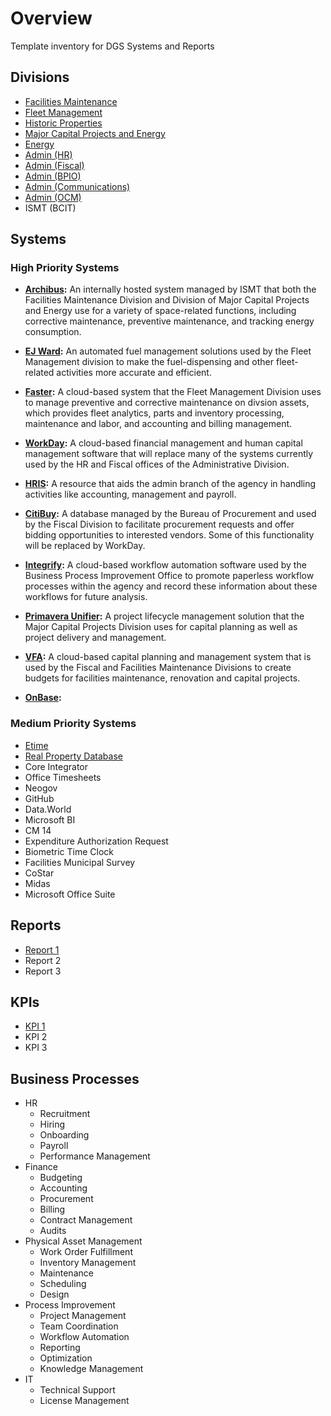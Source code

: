 # Overview
Template inventory for DGS Systems and Reports

## Divisions
- [Facilities Maintenance](/divisions/facilities-maintenance.md)
- [Fleet Management](/divisions/fleet-management.md)
- [Historic Properties](/divisions/historic-properties.md)
- [Major Capital Projects and Energy](/divisions/major-capital-projects.md)
- [Energy](/divisions/energy.md)
- [Admin (HR)](/divisions/admin-hr.md)
- [Admin (Fiscal)](/divisions/admin-fiscal.md)
- [Admin (BPIO)](/divisions/admin-bpio.md)
- [Admin (Communications)](/divisions/admin-communications.md)
- [Admin (OCM)](/divisions/admin-ocm.md)
- ISMT (BCIT)

## Systems

### High Priority Systems
- **[Archibus](/systems/archibus.md):** An internally hosted system managed by ISMT that both the Facilities Maintenance Division and Division of Major Capital Projects and Energy use for a variety of space-related functions, including corrective maintenance, preventive maintenance, and tracking energy consumption.

- **[EJ Ward](/systems/ej-ward.md):** An automated fuel management solutions used by the Fleet Management division to make the fuel-dispensing  and other fleet-related activities more accurate and efficient.

- **[Faster](/systems/faster.md):** A cloud-based system that the Fleet Management Division uses to manage preventive and corrective maintenance on divsion assets, which provides fleet analytics, parts and inventory processing, maintenance and labor, and accounting and billing management.

- **[WorkDay](/systems/workday.md):** A cloud-based financial management and human capital management software that will replace many of the systems currently used by the HR and Fiscal offices of the Administrative Division.

- **[HRIS](/systems/hris.md):** A resource that aids the admin branch of the agency in handling activities like accounting, management and payroll.

- **[CitiBuy](/systems/citibuy.md):** A database managed by the Bureau of Procurement and used by the Fiscal Division to facilitate procurement requests and offer bidding opportunities to interested vendors. Some of this functionality will be replaced by WorkDay.

- **[Integrify](/systems/integrify.md):** A cloud-based workflow automation software used by the Business Process Improvement Office to promote paperless workflow processes within the agency and record these information about these workflows for future analysis.

- **[Primavera Unifier](/systems/primavera-unifier.md):** A project lifecycle management solution that the Major Capital Projects Division uses for capital planning as well as project delivery and management.

- **[VFA](/systems/vfa.md):** A cloud-based capital planning and management system that is used by the Fiscal and Facilities Maintenance Divisions to create budgets for facilities maintenance, renovation and capital projects.

- **[OnBase](/systems/onbase.md):**

### Medium Priority Systems
- [Etime](/systems/etime.md)
- [Real Property Database](/systems/real-property-database.md)
- Core Integrator
- Office Timesheets
- Neogov
- GitHub
- Data.World
- Microsoft BI
- CM 14
- Expenditure Authorization Request
- Biometric Time Clock
- Facilities Municipal Survey
- CoStar
- Midas
- Microsoft Office Suite

## Reports
- [Report 1](/reports/template.md)
- Report 2
- Report 3

## KPIs
- [KPI 1](/kpis/template.md)
- KPI 2
- KPI 3

## Business Processes
- HR
    - Recruitment
    - Hiring
    - Onboarding
    - Payroll
    - Performance Management
- Finance
    - Budgeting
    - Accounting
    - Procurement
    - Billing
    - Contract Management
    - Audits
- Physical Asset Management
    - Work Order Fulfillment
    - Inventory Management
    - Maintenance
    - Scheduling
    - Design
- Process Improvement
    - Project Management
    - Team Coordination
    - Workflow Automation
    - Reporting
    - Optimization
    - Knowledge Management
- IT
    - Technical Support
    - License Management
